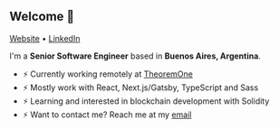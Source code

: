 ## Welcome 👋

[Website](https://matnac.dev/) •
[LinkedIn](https://www.linkedin.com/in/matias-sallent/)

I'm a __Senior Software Engineer__ based in __Buenos Aires, Argentina__.

* ⚡️ Currently working remotely at [TheoremOne](https://www.theoremone.co/)
* ⚡️ Mostly work with React, Next.js/Gatsby, TypeScript and Sass
* ⚡️ Learning and interested in blockchain development with Solidity
* ⚡️ Want to contact me? Reach me at my [email](mailto:8879212+msallent@users.noreply.github.com)
